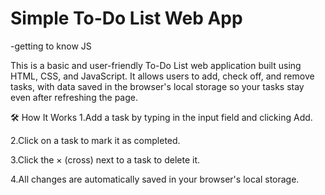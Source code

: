 # Simple To-Do List Web App
-getting to know JS

This is a basic and user-friendly To-Do List web application built using HTML, CSS, and JavaScript. It allows users to add, check off, and remove tasks, with data saved in the browser's local storage so your tasks stay even after refreshing the page.

🛠️ How It Works
1.Add a task by typing in the input field and clicking Add.

2.Click on a task to mark it as completed.

3.Click the × (cross) next to a task to delete it.

4.All changes are automatically saved in your browser's local storage.
